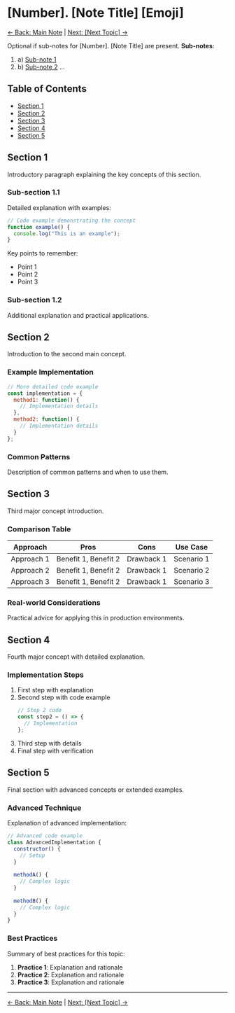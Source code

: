 # [Number]. [Note Title] [Emoji]

[<- Back: Main Note](./README.md) | [Next: [Next Topic] ->](./<next-file>.md)

Optional if sub-notes for [Number]. [Note Title] are present.
**Sub-notes**:
1. a) [Sub-note 1](./<sub-note-1>.md)
2. b) [Sub-note 2](./<sub-note-2>.md)
...

## Table of Contents

- [Section 1](#section-1)
- [Section 2](#section-2)
- [Section 3](#section-3)
- [Section 4](#section-4)
- [Section 5](#section-5)

## Section 1

Introductory paragraph explaining the key concepts of this section.

### Sub-section 1.1

Detailed explanation with examples:

```javascript
// Code example demonstrating the concept
function example() {
  console.log("This is an example");
}
```

Key points to remember:
- Point 1
- Point 2
- Point 3

### Sub-section 1.2

Additional explanation and practical applications.

## Section 2

Introduction to the second main concept.

### Example Implementation

```javascript
// More detailed code example
const implementation = {
  method1: function() {
    // Implementation details
  },
  method2: function() {
    // Implementation details
  }
};
```

### Common Patterns

Description of common patterns and when to use them.

## Section 3

Third major concept introduction.

### Comparison Table

| Approach | Pros | Cons | Use Case |
|----------|------|------|----------|
| Approach 1 | Benefit 1, Benefit 2 | Drawback 1 | Scenario 1 |
| Approach 2 | Benefit 1, Benefit 2 | Drawback 1 | Scenario 2 |
| Approach 3 | Benefit 1, Benefit 2 | Drawback 1 | Scenario 3 |

### Real-world Considerations

Practical advice for applying this in production environments.

## Section 4

Fourth major concept with detailed explanation.

### Implementation Steps

1. First step with explanation
2. Second step with code example
   ```javascript
   // Step 2 code
   const step2 = () => {
     // Implementation
   };
   ```
3. Third step with details
4. Final step with verification

## Section 5

Final section with advanced concepts or extended examples.

### Advanced Technique

Explanation of advanced implementation:

```javascript
// Advanced code example
class AdvancedImplementation {
  constructor() {
    // Setup
  }
  
  methodA() {
    // Complex logic
  }
  
  methodB() {
    // Complex logic
  }
}
```

### Best Practices

Summary of best practices for this topic:

1. **Practice 1**: Explanation and rationale
2. **Practice 2**: Explanation and rationale
3. **Practice 3**: Explanation and rationale

---

[<- Back: Main Note](./README.md) | [Next: [Next Topic] ->](./<next-file>.md)
